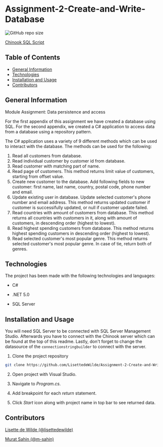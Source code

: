 # Assignment-2-Create-and-Write-Database

![GitHub repo size](https://img.shields.io/github/repo-size/LisettedeWilde/Assignment-2-Create-and-Write-Database)

[Chinook SQL Script](https://lms.noroff.no/pluginfile.php/184704/mod_assign/introattachment/0/Chinook_SqlServer_AutoIncrementPKs.sql?forcedownload=1)

## Table of Contents

- [General Information](#general-information)
- [Technologies](#technologies)
- [Installation and Usage](#installation-and-usage)
- [Contributors](#contributors)

## General Information

Module Assignment: Data persistence and access

For the first appendix of this assignment we have created a database using SQL. For the second appendix, we created a C# application to access data from a database using a repository pattern.

The C# application uses a variety of 9 different methods which can be used to interact with the database.
The methods can be used for the following:

1. Read all customers from database.
2. Read individual customer by customer id from database.
3. Read customer with matching part of name. 
4. Read page of customers. This method returns limit value of customers, starting from offset value.
5. Create new customer to the database. Add following fields to new customer: first name, last name, country, postal code, phone number and email. 
6. Update existing user in database. Update selected customer's phone number and email address. This method returns updated customer if customer is successifully updated, or null if customer update failed.
7. Read countries with amount of customers from database. This method returns all countries with customers in it, along with amount of customers, in descending order (highest to lowest).
8. Read highest spending customers from database. This method returns highest spending customers in descending order (highest to lowest).
9. Read selected customer's most popular genre. This method returns selected customer's most popular genre. In case of tie, return both of genres.

## Technologies

The project has been made with the following technologies and languages:

- C#

- .NET 5.0

- SQL Server

## Installation and Usage

You will need SQL Server to be connected with SQL Server Management Studio. Afterwards you have to connect with the Chinook server which can be found at the top of this readme. Lastly, don't forget to change the datasource of the  ```connectionstringbuilder```  to connect with the server.

1. Clone the project repository

```sh
git clone https://github.com/LisettedeWilde/Assignment-2-Create-and-Write-Database.git
```

2. Open project with Visual Studio.

3. Navigate to *Program.cs*.

4. Add breakpoint for each *return* statement.

5. Click *Start* icon along with project name in top bar to see returned data.

## Contributors

[Lisette de Wilde (@lisettedewilde)](https://github.com/LisettedeWilde)

[Murat Sahin (@m-sahin)](https://github.com/m-sahin)
